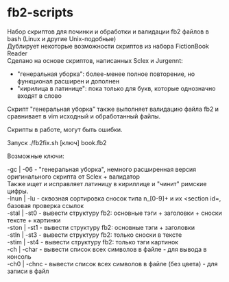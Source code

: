 # fb2-scripts
Набор скриптов для починки и обработки и валидации fb2 файлов в bash (Linux и другие Unix-подобные)</br>
Дублирует некоторые возможности скриптов из набора FictionBook Reader</br>
Сделано на основе скриптов, написанных Sclex и Jurgennt:</br>
- "генеральная уборка": более-менее полное повторение, но функционал расширен и дополнен</br>
- "кирилица в латинице": пока только для букв, которые однозначно входят в слово</br>

Скрипт "генеральная уборка" также выполняет валидацию файла fb2 и сравнивает в vim исходный и обработанный файлы.

Скрипты в работе, могут быть ошибки.


Запуск ./fb2fix.sh [ключ] book.fb2

Возможные ключи:

-gc   | -06 	- "генеральная уборка", немного расширенная версия оригинального скрипта от Sclex + валидатор</br>
                  Также ищет и исправляет латиницу в кириллице и "чинит" римские цифры.</br>
-lnun | -lu 	- сквозная сортировка сносок типа n_[0-9]+ и их <section id=, базовая проверка ссылок</br>
-stal | -st0	- вывести структуру fb2: основные тэги + заголовки + сноски тексте + картинки</br>
-ston | -st1	- вывести структуру fb2: основные тэги + заголовки</br>
-stln | -st3	- вывести структуру fb2: только сноски в тексте</br>
-stim | -st4	- вывести структуру fb2: только тэги картинок</br>
-ch   | -char	- вывести список всех символов в файле - для вывода в консоль</br>
-ch0  | -chnc	- вывести список всех символов в файле (без цвета) - для записи в файл</br>

